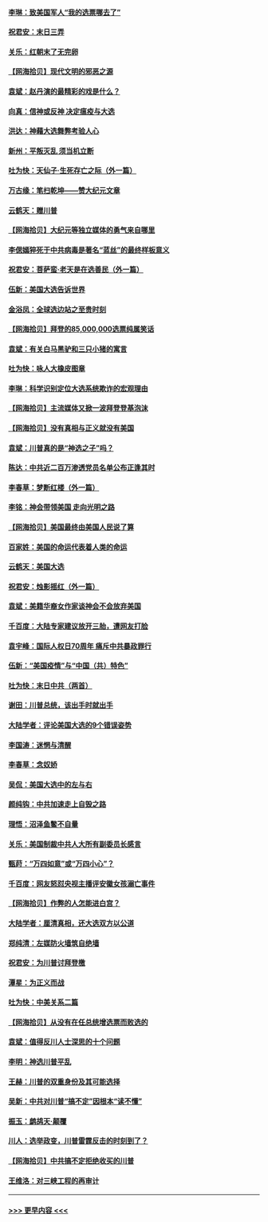 #### [李琳：致美国军人“我的选票哪去了”](../pages/nsc993/n12635351.md?t=12220451) 
#### [祝君安：末日三弄](../pages/nsc993/n12635324.md?t=12220451) 
#### [关乐：红朝末了无完卵](../pages/nsc993/n12635315.md?t=12220451) 
#### [【网海拾贝】现代文明的邪恶之源](../pages/nsc993/n12634425.md?t=12220451) 
#### [袁斌：赵丹演的最精彩的戏是什么？](../pages/nsc993/n12633316.md?t=12220451) 
#### [向真：信神或反神 决定瘟疫与大选](../pages/nsc993/n12632710.md?t=12220451) 
#### [洪达：神藉大选舞弊考验人心](../pages/nsc993/n12631962.md?t=12220451) 
#### [新州：平叛灭乱  须当机立断](../pages/nsc993/n12631946.md?t=12220451) 
#### [吐为快：天仙子‧生死存亡之际（外一篇）](../pages/nsc993/n12631927.md?t=12220451) 
#### [万古缘：笔扫乾坤——赞大纪元文章](../pages/nsc993/n12631922.md?t=12220451) 
#### [云鹤天：赠川普](../pages/nsc993/n12631823.md?t=12220451) 
#### [【网海拾贝】大纪元等独立媒体的勇气来自哪里](../pages/nsc993/n12629961.md?t=12220451) 
#### [李偲嫣猝死于中共病毒是著名“蓝丝”的最终样板意义](../pages/nsc993/n12628812.md?t=12220451) 
#### [祝君安：菩萨蛮·老天是在选善民（外一篇）](../pages/nsc993/n12628793.md?t=12220451) 
#### [伍新：美国大选告诉世界](../pages/nsc993/n12628768.md?t=12220451) 
#### [金浴凤：全球选边站之至贵时刻](../pages/nsc993/n12627318.md?t=12220451) 
#### [【网海拾贝】拜登的85,000,000选票纯属笑话](../pages/nsc993/n12626569.md?t=12220451) 
#### [袁斌：有关白马黑驴和三只小猪的寓言](../pages/nsc993/n12626198.md?t=12220451) 
#### [吐为快：咏人大橡皮图章](../pages/nsc993/n12624470.md?t=12220451) 
#### [李琳：科学识别定位大选系统欺诈的宏观理由](../pages/nsc993/n12624340.md?t=12220451) 
#### [【网海拾贝】主流媒体又掀一波拜登登基泡沫](../pages/nsc993/n12624000.md?t=12220451) 
#### [【网海拾贝】没有真相与正义就没有美国](../pages/nsc993/n12621885.md?t=12220451) 
#### [袁斌：川普真的是“神选之子”吗？](../pages/nsc993/n12621749.md?t=12220451) 
#### [陈达：中共近二百万渗透党员名单公布正逢其时](../pages/nsc993/n12620870.md?t=12220451) 
#### [李春草：梦断红楼（外一篇）](../pages/nsc993/n12619122.md?t=12220451) 
#### [李铭：神会带领美国 走向光明之路](../pages/nsc993/n12618584.md?t=12220451) 
#### [【网海拾贝】美国最终由美国人民说了算](../pages/nsc993/n12617255.md?t=12220451) 
#### [百家姓：美国的命运代表着人类的命运](../pages/nsc993/n12615838.md?t=12220451) 
#### [云鹤天：美国大选](../pages/nsc993/n12615994.md?t=12220451) 
#### [祝君安：烛影摇红（外一篇）](../pages/nsc993/n12615975.md?t=12220451) 
#### [袁斌：美籍华裔女作家谈神会不会放弃美国](../pages/nsc993/n12615263.md?t=12220451) 
#### [千百度：大陆专家建议放开三胎，遭网友打脸](../pages/nsc993/n12614456.md?t=12220451) 
#### [袁宇峰：国际人权日70周年 痛斥中共暴政罪行](../pages/nsc993/n12611965.md?t=12220451) 
#### [伍新：“美国疫情”与“中国（共）特色”](../pages/nsc993/n12611463.md?t=12220451) 
#### [吐为快：末日中共（两首）](../pages/nsc993/n12611461.md?t=12220451) 
#### [谢田：川普总统，该出手时就出手](../pages/nsc993/n12610905.md?t=12220451) 
#### [大陆学者：评论美国大选的9个错误姿势](../pages/nsc993/n12609586.md?t=12220451) 
#### [李国涛：迷惘与清醒](../pages/nsc993/n12607532.md?t=12220451) 
#### [李春草：念奴娇](../pages/nsc993/n12607083.md?t=12220451) 
#### [吴侃：美国大选中的左与右](../pages/nsc993/n12607054.md?t=12220451) 
#### [颜纯钩：中共加速走上自毁之路](../pages/nsc993/n12606473.md?t=12220451) 
#### [理悟：沼泽鱼鳖不自量](../pages/nsc993/n12606454.md?t=12220451) 
#### [关乐：美国制裁中共人大所有副委员长感言](../pages/nsc993/n12606442.md?t=12220451) 
#### [甄莳：“万四如意”或“万四小心”？](../pages/nsc993/n12606091.md?t=12220451) 
#### [千百度：网友怒怼央视主播评安徽女孩溺亡事件](../pages/nsc993/n12605370.md?t=12220451) 
#### [【网海拾贝】作弊的人怎能进白宫？](../pages/nsc993/n12603546.md?t=12220451) 
#### [大陆学者：厘清真相，还大选双方以公道](../pages/nsc993/n12603475.md?t=12220451) 
#### [郑纯清：左媒防火墙筑自绝墙](../pages/nsc993/n12602226.md?t=12220451) 
#### [祝君安：为川普讨拜登檄](../pages/nsc993/n12602199.md?t=12220451) 
#### [潭星：为正义而战](../pages/nsc993/n12600926.md?t=12220451) 
#### [吐为快：中美关系二篇](../pages/nsc993/n12600908.md?t=12220451) 
#### [【网海拾贝】从没有在任总统增选票而败选的](../pages/nsc993/n12600435.md?t=12220451) 
#### [袁斌：值得反川人士深思的十个问题](../pages/nsc993/n12600332.md?t=12220451) 
#### [李明：神选川普平乱](../pages/nsc993/n12599751.md?t=12220451) 
#### [王赫：川普的双重身份及其可能选择](../pages/nsc993/n12599723.md?t=12220451) 
#### [吴新：中共对川普“搞不定”因根本“读不懂”](../pages/nsc993/n12599502.md?t=12220451) 
#### [振玉：鹧鸪天‧颠覆](../pages/nsc993/n12599494.md?t=12220451) 
#### [川人：选举政变，川普雷霆反击的时刻到了？](../pages/nsc993/n12599291.md?t=12220451) 
#### [【网海拾贝】中共搞不定拒绝收买的川普](../pages/nsc993/n12598955.md?t=12220451) 
#### [王维洛：对三峡工程的再审计](../pages/nsc993/n12598436.md?t=12220451) 

----
#### [ >>> 更早内容 <<< ](../indexes/nsc993-earlier.md)
